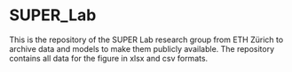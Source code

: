# SUPER_Lab
This is the repository of the SUPER Lab research group from ETH Zürich to archive data and models to make them publicly available. 
The repository contains all data for the figure in xlsx and csv formats.
